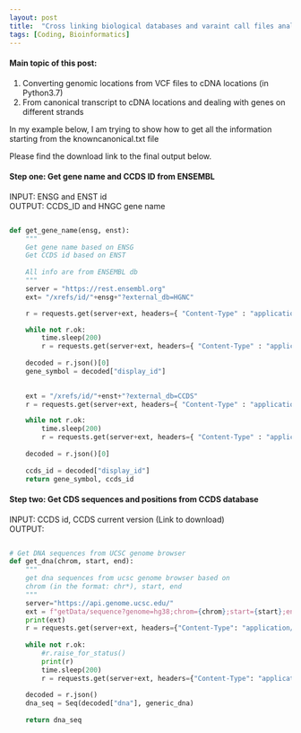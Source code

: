```yaml
---
layout: post
title:  "Cross linking biological databases and varaint call files analysis (Python3 examples)"
tags: [Coding, Bioinformatics]
---
```


#### Main topic of this post:

1. Converting genomic locations from VCF files to cDNA locations (in Python3.7)
2. From canonical transcript to cDNA locations and dealing with genes on different strands

In my example below, I am trying to show how to get all the information starting from the knowncanonical.txt file

Please find the download link to the final output below.

#### Step one: Get gene name and CCDS ID from ENSEMBL 

INPUT: ENSG and ENST id \
OUTPUT: CCDS_ID and HNGC gene name

```python

def get_gene_name(ensg, enst):
    """
    Get gene name based on ENSG
    Get CCDS id based on ENST
    
    All info are from ENSEMBL db
    """
    server = "https://rest.ensembl.org"
    ext= "/xrefs/id/"+ensg+"?external_db=HGNC"

    r = requests.get(server+ext, headers={ "Content-Type" : "application/json"})

    while not r.ok:
        time.sleep(200)
        r = requests.get(server+ext, headers={ "Content-Type" : "application/json"})
                       
    decoded = r.json()[0]
    gene_symbol = decoded["display_id"]

    
    ext = "/xrefs/id/"+enst+"?external_db=CCDS"
    r = requests.get(server+ext, headers={ "Content-Type" : "application/json"})

    while not r.ok:
        time.sleep(200)
        r = requests.get(server+ext, headers={ "Content-Type" : "application/json"})
                       
    decoded = r.json()[0]
    
    ccds_id = decoded["display_id"]
    return gene_symbol, ccds_id

```

#### Step two: Get CDS sequences and positions from CCDS database

INPUT: CCDS id, CCDS current version (Link to download)\
OUTPUT: 

```python

# Get DNA sequences from UCSC genome browser
def get_dna(chrom, start, end):
    """
    get dna sequences from ucsc genome browser based on 
    chrom (in the format: chr*), start, end
    """
    server="https://api.genome.ucsc.edu/" 
    ext = f"getData/sequence?genome=hg38;chrom={chrom};start={start};end={end+1}"
    print(ext)
    r = requests.get(server+ext, headers={"Content-Type": "application/json"})
                                
    while not r.ok:
        #r.raise_for_status()
        print(r)
        time.sleep(200)
        r = requests.get(server+ext, headers={"Content-Type": "application/json"})
                                                                   
    decoded = r.json()
    dna_seq = Seq(decoded["dna"], generic_dna)
                                                                               
    return dna_seq

```